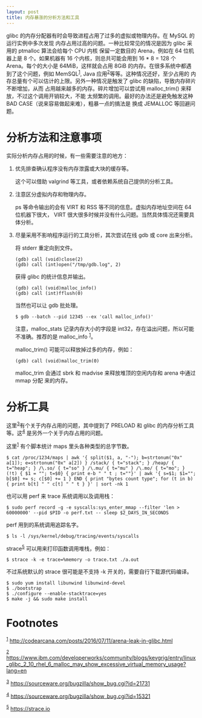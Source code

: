 ```yaml
---
layout: post
title: 内存暴涨的分析方法和工具
---
```


glibc 的内存分配器有时会导致进程占用了过多的虚拟或物理内存。在 MySQL 的运行实例中多次发现
内存占用过高的问题。一种比较常见的情况是因为 glibc 采用的 ptmalloc 算法会给每个 CPU 内核
保留一定数目的 Arena，例如在 64 位机器上是 8 个。如果机器有 16 个内核，则总共可能会用到
16 \* 8 = 128 个 Arena。每个的大小是 64MiB，这样就会占用 8GiB 的内存。在很多系统中都遇
到了这个问题，例如 MemSQL<sup><a id="fnr.1" class="footref" href="#fn.1">1</a></sup>, Java 应用<sup><a id="fnr.2" class="footref" href="#fn.2">2</a></sup>等等。这种情况还好，至少占用的
内存总量有个可以估计的上限。另外一种情况是触发了 glibc 的缺陷，导致内存碎片不断增加，从而
占用越来越多的内存。碎片增加可以尝试用 malloc\_trim() 来释放，不过这个调用开销较大，不能
太频繁的调用。最好的办法还是避免触发这种 BAD CASE（说来容易做起来难），粗暴一点的搞法是
换成 JEMALLOC 等回避问题。


# 分析方法和注意事项

实际分析内存占用的时候，有一些需要注意的地方：

1.  优先排查确认程序没有内存泄露或大块的缓存等。
    
    这个可以借助 valgrind 等工具，或者依赖系统自己提供的分析工具。

2.  注意区分虚拟内存和物理内存。
    
    ps 等命令输出的会有 VIRT 和 RSS 等不同的信息。虚拟内存地址空间在 64 位机器下很大，
    VIRT 很大很多时候并没有什么问题。当然具体情况还需要具体分析。

3.  尽量采用不影响程序运行的工具分析，其次尝试在线 gdb 或 core 出来分析。
    
    将 stderr 重定向到文件。
    
        (gdb) call (void)close(2) 
        (gdb) call (int)open("/tmp/gdb.log", 2)
    
    获得 glibc 的统计信息并输出。
    
        (gdb) call (void)malloc_info()
        (gdb) call (int)fflush(0)
    
    当然也可以让 gdb 批处理。
    
        $ gdb --batch --pid 12345 --ex 'call malloc_info()'
    
    注意，malloc\_stats 记录内存大小的字段是 int32，存在溢出问题，所以可能不准确。推荐的是 
    malloc\_info <sup><a id="fnr.1.100" class="footref" href="#fn.1">1</a></sup>。
    
    malloc\_trim() 可能可以释放掉过多的内存，例如：
    
        (gdb) call (void)malloc_trim(0)   
    
    malloc\_trim 会通过 sbrk 和 madvise 来释放堆顶的空闲内存和 arena 中通过 mmap 分配
    来的内存。


# 分析工具

这里<sup><a id="fnr.3" class="footref" href="#fn.3">3</a></sup>有个关于内存占用的问题，其中提到了 PRELOAD 和 glibc 的内存分析工具等。这<sup><a id="fnr.4" class="footref" href="#fn.4">4</a></sup>
是另外一个关于内存占用的问题。

这里<sup><a id="fnr.1.100" class="footref" href="#fn.1">1</a></sup> 有个脚本统计 maps 里头各种类型的总字节数。

    $ cat /proc/1234/maps | awk '{ split($1, a, "-"); b=strtonum("0x" a[1]); e=strtonum("0x" a[2]) } /stack/ { t="stack"; } /heap/ { t="heap"; } /\.so/ { t="so" } /\.mu/ { t="mu" } /\.mo/ { t="mo"; }  (!t) { $1 = ""; t=$0} { print e-b " " t ; t=""}' | awk '{ s=$1; $1=""; b[$0] += s; c[$0] += 1 } END { print "bytes count type"; for (t in b) { print b[t] " " c[t] " " t } }' | sort -nk 1

也可以用 perf 来 trace 系统调用以及调用栈：

    $ sudo perf record -g -e syscalls:sys_enter_mmap --filter 'len > 60000000' --pid $PID -o perf.txt -- sleep $2_DAYS_IN_SECONDS

perf 用到的系统调用追踪名字。

    $ ls -l /sys/kernel/debug/tracing/events/syscalls

strace<sup><a id="fnr.5" class="footref" href="#fn.5">5</a></sup> 可以用来打印函数调用堆栈，例如：

    $ strace -k -e trace=%memory -o trace.txt ./a.out

不过系统默认的 strace 很可能是不支持 -k 开关的，需要自行下载源代码编译。

    $ sudo yum install libunwind libunwind-devel
    $ ./bootstrap
    $ ./configure --enable-stacktrace=yes
    $ make -j && sudo make install


# Footnotes

<sup><a id="fn.1" href="#fnr.1">1</a></sup> <http://codearcana.com/posts/2016/07/11/arena-leak-in-glibc.html>

<sup><a id="fn.2" href="#fnr.2">2</a></sup> <https://www.ibm.com/developerworks/community/blogs/kevgrig/entry/linux_glibc_2_10_rhel_6_malloc_may_show_excessive_virtual_memory_usage?lang=en>

<sup><a id="fn.3" href="#fnr.3">3</a></sup> <https://sourceware.org/bugzilla/show_bug.cgi?id=21731>

<sup><a id="fn.4" href="#fnr.4">4</a></sup> <https://sourceware.org/bugzilla/show_bug.cgi?id=15321>

<sup><a id="fn.5" href="#fnr.5">5</a></sup> <https://strace.io>
